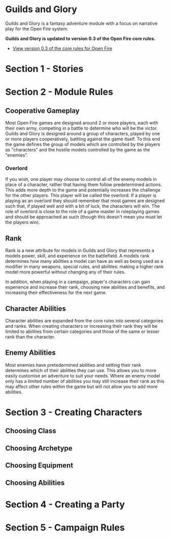 Guilds and Glory
================

Guilds and Glory is a fantasy adventure module with a focus on narrative play for the Open Fire system.

**Guilds and Glory is updated to version 0.3 of the Open Fire core rules.**

- [View version 0.3 of the core rules for Open Fire](https://github.com/open-source-tabletop/openfire/blob/main/releases/v0.3/core-rules.md)

Section 1 - Stories
===================

<!-- An introduction to the module and how each adventure is it's own story. -->

Section 2 - Module Rules
========================

## Cooperative Gameplay

Most Open Fire games are designed around 2 or more players, each with their own army, competing in a battle to determine who will be the victor. Guilds and Glory is designed around a group of characters, played by one or more players cooperatively, battling against the game itself. To this end the game defines the group of models which are controlled by the players as "characters" and the hostile models controlled by the game as the "enemies".

### Overlord

If you wish, one player may choose to control all of the enemy models in place of a character, rather that having them follow predetermined actions. This adds more depth to the game and potentially increases the challenge for the other players. This player will be called the overlord. If a player is playing as an overlord they should remember that most games are designed such that, if played well and with a bit of luck, the characters will win. The role of overlord is close to the role of a game master in roleplaying games and should be approached as such (though this doesn't mean you must let the players win).

## Rank

Rank is a new attribute for models in Guilds and Glory that represents a models power, skill, and experience on the battlefield. A models rank determines how many abilities a model can have as well as being used as a modifier in many weapons, special rules, and abilities: making a higher rank model more powerful without changing any of their rules.

In addition, when playing in a campaign, player's characters can gain experience and increase their rank, choosing new abilities and benefits, and increasing their effectiveness for the next game.

## Character Abilities

Character abilities are expanded from the core rules into several categories and ranks. When creating characters or increasing their rank they will be limited to abilities from certain categories and those of the same or lesser rank than the character.

## Enemy Abilities

Most enemies have pretedermined abilities and setting their rank determines which of their abilities they can use. This allows you to more easily customise an adventure to suit your needs. Where an enemy model only has a limited number of abilities you may still increase their rank as this may affect other rules within the game but will not allow you to add more abilities.

Section 3 - Creating Characters
===============================

## Choosing Class

## Choosing Archetype

## Choosing Equipment

## Choosing Abilities

Section 4 - Creating a Party
============================

Section 5 - Campaign Rules
==========================

<!-- Levelling up, buying gear, dealing with injuries, hiring new members -->